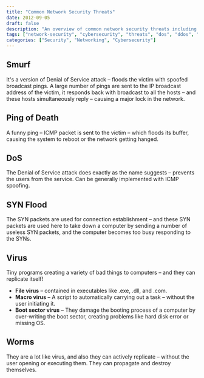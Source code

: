 ```yaml
---
title: "Common Network Security Threats"
date: 2012-09-05
draft: false
description: "An overview of common network security threats including Smurf attacks, Ping of Death, DoS attacks, SYN Flood, viruses, and worms"
tags: ["network-security", "cybersecurity", "threats", "dos", "ddos", "virus", "worms", "smurf", "ping-of-death", "syn-flood"]
categories: ["Security", "Networking", "Cybersecurity"]
---
```


## Smurf

It's a version of Denial of Service attack – floods the victim with spoofed broadcast pings. A large number of pings are sent to the IP broadcast address of the victim, it responds back with broadcast to all the hosts – and these hosts simultaneously reply – causing a major lock in the network.

## Ping of Death

A funny ping – ICMP packet is sent to the victim – which floods its buffer, causing the system to reboot or the network getting hanged.

## DoS

The Denial of Service attack does exactly as the name suggests – prevents the users from the service. Can be generally implemented with ICMP spoofing.

## SYN Flood

The SYN packets are used for connection establishment – and these SYN packets are used here to take down a computer by sending a number of useless SYN packets, and the computer becomes too busy responding to the SYNs.

## Virus

Tiny programs creating a variety of bad things to computers – and they can replicate itself!

- **File virus** – contained in executables like .exe, .dll, and .com.
- **Macro virus** – A script to automatically carrying out a task – without the user initiating it.
- **Boot sector virus** – They damage the booting process of a computer by over-writing the boot sector, creating problems like hard disk error or missing OS.

## Worms

They are a lot like virus, and also they can actively replicate – without the user opening or executing them. They can propagate and destroy themselves.